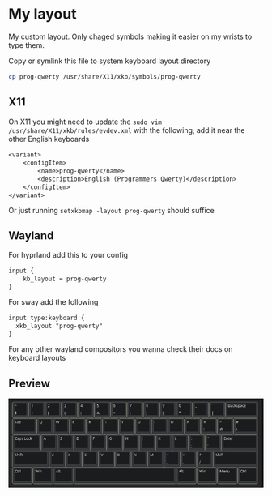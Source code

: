 # My layout

My custom layout. Only chaged symbols making it easier on my wrists to type them.

Copy or symlink this file to system keyboard layout directory
```bash
cp prog-qwerty /usr/share/X11/xkb/symbols/prog-qwerty
```

## X11
On X11 you might need to update the `sudo vim /usr/share/X11/xkb/rules/evdev.xml`
with the following, add it near the other English keyboards

```
<variant>
    <configItem>
        <name>prog-qwerty</name>
        <description>English (Programmers Qwerty)</description>
    </configItem>
</variant>
```

Or just running `setxkbmap -layout prog-qwerty` should suffice

## Wayland

For hyprland add this to your config

```
input {
    kb_layout = prog-qwerty
}
```

For sway add the following
```
input type:keyboard {
  xkb_layout "prog-qwerty"
}
```

For any other wayland compositors you wanna check their docs on keyboard layouts

## Preview
![preview](./preview.png)
